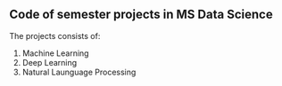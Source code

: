 ## Code of semester projects in MS Data Science

The projects consists of:

1. Machine Learning
2. Deep Learning
3. Natural Launguage Processing
